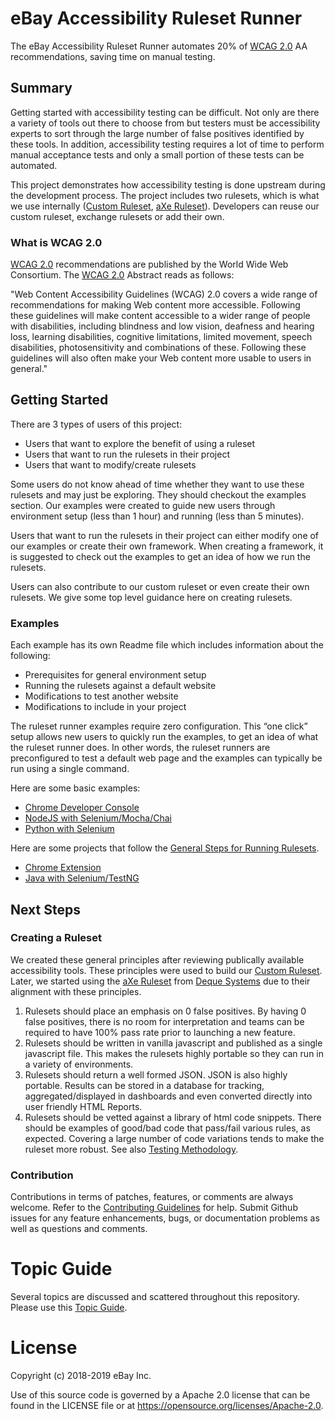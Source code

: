 # eBay Accessibility Ruleset Runner
The eBay Accessibility Ruleset Runner automates 20% of <a href='https://www.w3.org/TR/WCAG20/'>WCAG 2.0</a> AA recommendations, saving time on manual testing.

## Summary
Getting started with accessibility testing can be difficult.  Not only are there a variety of tools out there to choose from but testers must be accessibility experts to sort through the large number of false positives identified by these tools.  In addition, accessibility testing requires a lot of time to perform manual acceptance tests and only a small portion of these tests can be automated.

This project demonstrates how accessibility testing is done upstream during the development process.  The project includes two rulesets, which is what we use internally (<a href="rulesets#custom-ruleset">Custom Ruleset</a>, <a href="rulesets#axe-ruleset">aXe Ruleset</a>).  Developers can reuse our custom ruleset, exchange rulesets or add their own.

### What is WCAG 2.0

<a href='https://www.w3.org/TR/WCAG20/'>WCAG 2.0</a> recommendations are published by the World Wide Web Consortium.  The <a href='https://www.w3.org/TR/WCAG20/'>WCAG 2.0</a> Abstract reads as follows:

"Web Content Accessibility Guidelines (WCAG) 2.0 covers a wide range of recommendations for making Web content more accessible. Following these guidelines will make content accessible to a wider range of people with disabilities, including blindness and low vision, deafness and hearing loss, learning disabilities, cognitive limitations, limited movement, speech disabilities, photosensitivity and combinations of these. Following these guidelines will also often make your Web content more usable to users in general."

## Getting Started

There are 3 types of users of this project:
<ul>
  <li>Users that want to explore the benefit of using a ruleset</li>
  <li>Users that want to run the rulesets in their project</li>
  <li>Users that want to modify/create rulesets</li>
</ul>

Some users do not know ahead of time whether they want to use these rulesets and may just be exploring.  They should checkout the examples section.  Our examples were created to guide new users through environment setup (less than 1 hour) and running (less than 5 minutes).

Users that want to run the rulesets in their project can either modify one of our examples or create their own framework.  When creating a framework, it is suggested to check out the examples to get an idea of how we run the rulesets.

Users can also contribute to our custom ruleset or even create their own rulesets.  We give some top level guidance here on creating rulesets.

### Examples

Each example has its own Readme file which includes information about the following:
<ul>
<li>Prerequisites for general environment setup</li>
<li>Running the rulesets against a default website</li>
<li>Modifications to test another website</li>
<li>Modifications to include in your project</li>
</ul>

The ruleset runner examples require zero configuration.  This “one click” setup allows new users to quickly run the examples, to get an idea of what the ruleset runner does.  In other words, the ruleset runners are preconfigured to test a default web page and the examples can typically be run using a single command.

Here are some basic examples:

<ul>
<li><a href='examples/chrome/README.md'>Chrome Developer Console</a></li>
<li><a href='examples/nodejs/README.md'>NodeJS with Selenium/Mocha/Chai</a></li>
<li><a href='examples/python/README.md'>Python with Selenium</a></li>
</ul>

Here are some projects that follow the <a href='topics/GENERALSTEPSFORRUNNINGRULESETS.md'>General Steps for Running Rulesets</a>.

<ul>
<li><a href='examples/chromeextension/README.md'>Chrome Extension</a></li>
<li><a href='examples/java/README.md'>Java with Selenium/TestNG</a></li>
</ul>

## Next Steps

### Creating a Ruleset

We created these general principles after reviewing publically available accessibility tools.  These principles were used to build our <a href="rulesets#custom-ruleset">Custom Ruleset</a>.  Later, we started using the <a href="rulesets#axe-ruleset">aXe Ruleset</a> from <a href='https://www.deque.com/'>Deque Systems</a> due to their alignment with these principles.

<ol>
<li>Rulesets should place an emphasis on 0 false positives.  By having 0 false positives, there is no room for interpretation and teams can be required to have 100% pass rate prior to launching a new feature.
</li>

<li>Rulesets should be written in vanilla javascript and published as a single javascript file.  This makes the rulesets highly portable so they can run in a variety of environments.
</li>
<li>Rulesets should return a well formed JSON.  JSON is also highly portable.  Results can be stored in a database for tracking, aggregated/displayed in dashboards and even converted directly into user friendly HTML Reports.
</li>
<li>Rulesets should be vetted against a library of html code snippets.  There should be examples of good/bad code that pass/fail various rules, as expected.  Covering a large number of code variations tends to make the ruleset more robust.  See also <a href='rulesets/tests/README.md#testing-methodology'>Testing Methodology</a>.
</li>
</ol>

### Contribution
Contributions in terms of patches, features, or comments are always welcome. Refer to the <a href='CONTRIBUTING.md'>Contributing Guidelines</a> for help. Submit Github issues for any feature enhancements, bugs, or documentation problems as well as questions and comments.

# Topic Guide
Several topics are discussed and scattered throughout this repository. Please use this <a href='TOPICGUIDE.md'>Topic Guide</a>.

# License
Copyright (c) 2018-2019 eBay Inc.

Use of this source code is governed by a Apache 2.0 license that can be found in the LICENSE file or at https://opensource.org/licenses/Apache-2.0.
